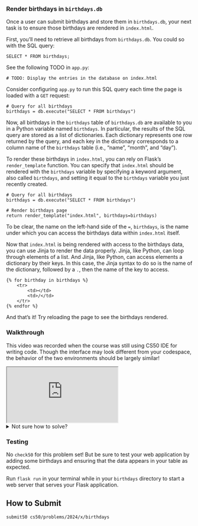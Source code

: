 ### Render birthdays in `birthdays.db`

Once a user can submit birthdays and store them in `birthdays.db`, your next task is to ensure those birthdays are rendered in `index.html`.

First, you’ll need to retrieve all birthdays from `birthdays.db`. You could so with the SQL query:

    SELECT * FROM birthdays;

See the following TODO in `app.py`:

    # TODO: Display the entries in the database on index.html

Consider configuring `app.py` to run this SQL query each time the page is loaded with a `GET` request:

    # Query for all birthdays
    birthdays = db.execute("SELECT * FROM birthdays")

Now, all birthdays in the `birthdays` table of `birthdays.db` are available to you in a Python variable named `birthdays`. In particular, the results of the SQL query are stored as a list of dictionaries. Each dictionary represents one row returned by the query, and each key in the dictionary corresponds to a column name of the `birthdays` table (i.e., “name”, “month”, and “day”).

To render these birthdays in `index.html`, you can rely on Flask’s `render_template` function. You can specify that `index.html` should be rendered with the `birthdays` variable by specifying a keyword argument, also called `birthdays`, and setting it equal to the `birthdays` variable you just recently created.

    # Query for all birthdays
    birthdays = db.execute("SELECT * FROM birthdays")

    # Render birthdays page
    return render_template("index.html", birthdays=birthdays)

To be clear, the name on the left-hand side of the `=`, `birthdays`, is the name under which you can access the birthdays data within `index.html` itself.

Now that `index.html` is being rendered with access to the birthdays data, you can use Jinja to render the data properly. Jinja, like Python, can loop through elements of a list. And Jinja, like Python, can access elements a dictionary by their keys. In this case, the Jinja syntax to do so is the name of the dictionary, followed by a `.`, then the name of the key to access.

    {% for birthday in birthdays %}
        <tr>
            <td></td>
            <td>/</td>
        </tr>
    {% endfor %}

And that’s it! Try reloading the page to see the birthdays rendered.

### Walkthrough

<div class="alert alert-primary" data-alert="primary" role="alert"><p>This video was recorded when the course was still using CS50 IDE for writing code. Though the interface may look different from your codespace, the behavior of the two environments should be largely similar!</p></div>

<iframe allow="accelerometer; autoplay; encrypted-media; gyroscope; picture-in-picture" allowfullscreen="" class="border" data-video="" src="https://video.cs50.io/HXwvj8x1Fcs"></iframe>

<details><summary>Not sure how to solve?</summary><iframe allow="accelerometer; autoplay; encrypted-media; gyroscope; picture-in-picture" allowfullscreen="" class="border" data-video="" src="https://video.cs50.io/lVwv4o8vmvI"></iframe></details>

### Testing

No `check50` for this problem set! But be sure to test your web application by adding some birthdays and ensuring that the data appears in your table as expected.

Run `flask run` in your terminal while in your `birthdays` directory to start a web server that serves your Flask application.

## How to Submit

    submit50 cs50/problems/2024/x/birthdays
